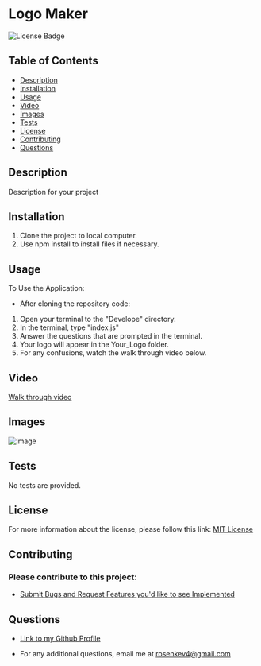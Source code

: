 # Logo Maker
![License Badge](https://img.shields.io/badge/License-MIT-blue.svg)

## Table of Contents
- [Description](#description) 
- [Installation](#installation) 
- [Usage](#usage) 
- [Video](#video)
- [Images](#images)
- [Tests](#tests)
- [License](#license)
- [Contributing](#contributing)
- [Questions](#questions)

## Description
Description for your project

## Installation
1) Clone the project to local computer.
2) Use npm install to install files if necessary.

## Usage
To Use the Application:
- After cloning the repository code: 
1) Open your terminal to the "Develope" directory.
2) In the terminal, type "index.js"
3) Answer the questions that are prompted in the terminal.
4) Your logo will appear in the Your_Logo folder.
5) For any confusions, watch the walk through video below. 

## Video
[Walk through video]()

## Images
![image]()

## Tests
No tests are provided. 

## License 
For more information about the license, please follow this link: [MIT License](https://opensource.org/license/mit/)

## Contributing

### Please contribute to this project:
- [Submit Bugs and Request Features you'd like to see Implemented](https://github.com/krosengr4/Logo-Maker/issues)

## Questions
- [Link to my Github Profile](https://github.com/krosengr4)

- For any additional questions, email me at rosenkev4@gmail.com
